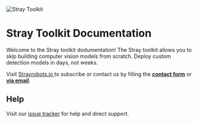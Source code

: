 ![Stray Toolkit](/images/stray-logo.png)

# Stray Toolkit Documentation

Welcome to the Stray toolkit dodumentation! The Stray toolkit allows you to skip building computer vision models from scratch. Deploy custom detection models in days, not weeks.

Visit <a href="https://www.strayrobots.io/"> Strayrobots.io </a> to subscribe or contact us by filling the <b><a href="#" data-tf-slider="QDDb0lzv" data-tf-width="550"> contact form</a></b> or <b><a href="mailto:hello@strayrobots.io">via email</a></b>.

## Help

Visit our [issue tracker](https://github.com/StrayRobots/issues) for help and direct support.
